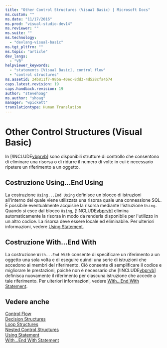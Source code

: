 ```yaml
---
title: "Other Control Structures (Visual Basic) | Microsoft Docs"
ms.custom: ""
ms.date: "11/17/2016"
ms.prod: "visual-studio-dev14"
ms.reviewer: ""
ms.suite: ""
ms.technology: 
  - "devlang-visual-basic"
ms.tgt_pltfrm: ""
ms.topic: "article"
dev_langs: 
  - "VB"
helpviewer_keywords: 
  - "statements [Visual Basic], control flow"
  - "control structures"
ms.assetid: 24b811f7-98ba-40ec-8dd3-4d528cfa4574
caps.latest.revision: 19
caps.handback.revision: 19
author: "stevehoag"
ms.author: "shoag"
manager: "wpickett"
translationtype: Human Translation
---
```

# Other Control Structures (Visual Basic)
In [!INCLUDE[vbprvb](../../../../csharp/programming-guide/concepts/linq/includes/vbprvb_md.md)] sono disponibili strutture di controllo che consentono di eliminare una risorsa o di ridurre il numero di volte in cui è necessario ripetere un riferimento a un oggetto.  
  
## Costruzione Using...End Using  
 La costruzione `Using...End Using` definisce un blocco di istruzioni all'interno del quale viene utilizzata una risorsa quale una connessione SQL.  È possibile eventualmente acquisire la risorsa mediante l'istruzione `Using`.  Quando si esce dal blocco `Using`, [!INCLUDE[vbprvb](../../../../csharp/programming-guide/concepts/linq/includes/vbprvb_md.md)] elimina automaticamente la risorsa in modo da renderla disponibile per l'utilizzo in un altro codice.  La risorsa deve essere locale ed eliminabile.  Per ulteriori informazioni, vedere [Using Statement](../../../../visual-basic/language-reference/statements/using-statement.md).  
  
## Costruzione With...End With  
 La costruzione `With...End With` consente di specificare un riferimento a un oggetto una sola volta e di eseguire quindi una serie di istruzioni che accedono ai membri del riferimento.  Ciò consente di semplificare il codice e migliorare le prestazioni, poiché non è necessario che [!INCLUDE[vbprvb](../../../../csharp/programming-guide/concepts/linq/includes/vbprvb_md.md)] definisca nuovamente il riferimento per ciascuna istruzione che accede a tale riferimento.  Per ulteriori informazioni, vedere [With...End With Statement](../../../../visual-basic/language-reference/statements/with-end-with-statement.md).  
  
## Vedere anche  
 [Control Flow](../../../../visual-basic/programming-guide/language-features/control-flow/index.md)   
 [Decision Structures](../../../../visual-basic/programming-guide/language-features/control-flow/decision-structures.md)   
 [Loop Structures](../../../../visual-basic/programming-guide/language-features/control-flow/loop-structures.md)   
 [Nested Control Structures](../../../../visual-basic/programming-guide/language-features/control-flow/nested-control-structures.md)   
 [Using Statement](../../../../visual-basic/language-reference/statements/using-statement.md)   
 [With...End With Statement](../../../../visual-basic/language-reference/statements/with-end-with-statement.md)